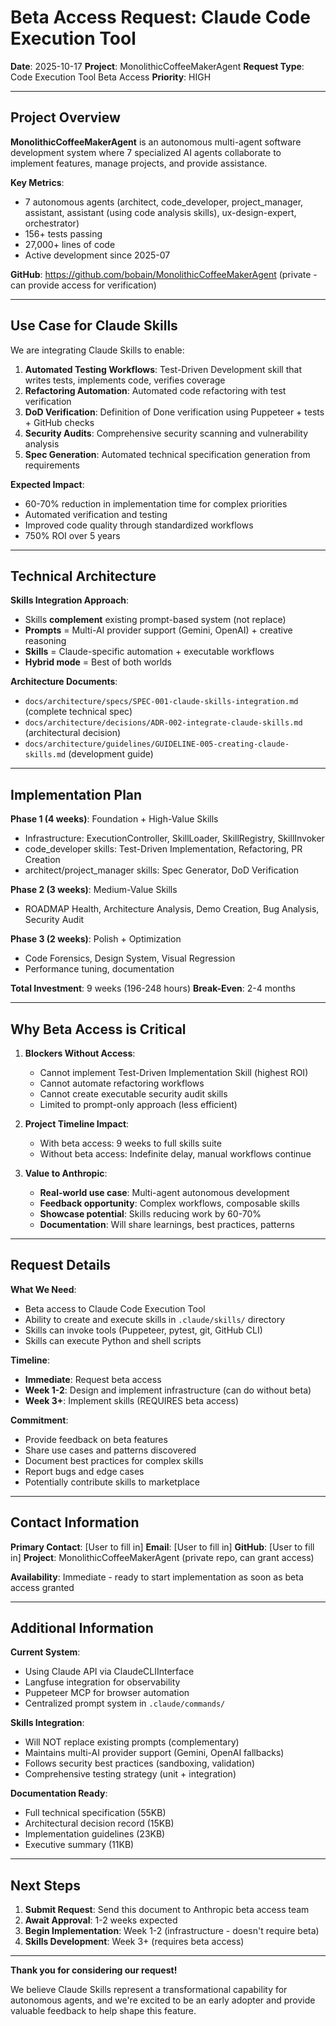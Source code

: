 # Beta Access Request: Claude Code Execution Tool

**Date**: 2025-10-17
**Project**: MonolithicCoffeeMakerAgent
**Request Type**: Code Execution Tool Beta Access
**Priority**: HIGH

---

## Project Overview

**MonolithicCoffeeMakerAgent** is an autonomous multi-agent software development system where 7 specialized AI agents collaborate to implement features, manage projects, and provide assistance.

**Key Metrics**:
- 7 autonomous agents (architect, code_developer, project_manager, assistant, assistant (using code analysis skills), ux-design-expert, orchestrator)
- 156+ tests passing
- 27,000+ lines of code
- Active development since 2025-07

**GitHub**: https://github.com/bobain/MonolithicCoffeeMakerAgent (private - can provide access for verification)

---

## Use Case for Claude Skills

We are integrating Claude Skills to enable:

1. **Automated Testing Workflows**: Test-Driven Development skill that writes tests, implements code, verifies coverage
2. **Refactoring Automation**: Automated code refactoring with test verification
3. **DoD Verification**: Definition of Done verification using Puppeteer + tests + GitHub checks
4. **Security Audits**: Comprehensive security scanning and vulnerability analysis
5. **Spec Generation**: Automated technical specification generation from requirements

**Expected Impact**:
- 60-70% reduction in implementation time for complex priorities
- Automated verification and testing
- Improved code quality through standardized workflows
- 750% ROI over 5 years

---

## Technical Architecture

**Skills Integration Approach**:
- Skills **complement** existing prompt-based system (not replace)
- **Prompts** = Multi-AI provider support (Gemini, OpenAI) + creative reasoning
- **Skills** = Claude-specific automation + executable workflows
- **Hybrid mode** = Best of both worlds

**Architecture Documents**:
- `docs/architecture/specs/SPEC-001-claude-skills-integration.md` (complete technical spec)
- `docs/architecture/decisions/ADR-002-integrate-claude-skills.md` (architectural decision)
- `docs/architecture/guidelines/GUIDELINE-005-creating-claude-skills.md` (development guide)

---

## Implementation Plan

**Phase 1 (4 weeks)**: Foundation + High-Value Skills
- Infrastructure: ExecutionController, SkillLoader, SkillRegistry, SkillInvoker
- code_developer skills: Test-Driven Implementation, Refactoring, PR Creation
- architect/project_manager skills: Spec Generator, DoD Verification

**Phase 2 (3 weeks)**: Medium-Value Skills
- ROADMAP Health, Architecture Analysis, Demo Creation, Bug Analysis, Security Audit

**Phase 3 (2 weeks)**: Polish + Optimization
- Code Forensics, Design System, Visual Regression
- Performance tuning, documentation

**Total Investment**: 9 weeks (196-248 hours)
**Break-Even**: 2-4 months

---

## Why Beta Access is Critical

1. **Blockers Without Access**:
   - Cannot implement Test-Driven Implementation Skill (highest ROI)
   - Cannot automate refactoring workflows
   - Cannot create executable security audit skills
   - Limited to prompt-only approach (less efficient)

2. **Project Timeline Impact**:
   - With beta access: 9 weeks to full skills suite
   - Without beta access: Indefinite delay, manual workflows continue

3. **Value to Anthropic**:
   - **Real-world use case**: Multi-agent autonomous development
   - **Feedback opportunity**: Complex workflows, composable skills
   - **Showcase potential**: Skills reducing work by 60-70%
   - **Documentation**: Will share learnings, best practices, patterns

---

## Request Details

**What We Need**:
- Beta access to Claude Code Execution Tool
- Ability to create and execute skills in `.claude/skills/` directory
- Skills can invoke tools (Puppeteer, pytest, git, GitHub CLI)
- Skills can execute Python and shell scripts

**Timeline**:
- **Immediate**: Request beta access
- **Week 1-2**: Design and implement infrastructure (can do without beta)
- **Week 3+**: Implement skills (REQUIRES beta access)

**Commitment**:
- Provide feedback on beta features
- Share use cases and patterns discovered
- Document best practices for complex skills
- Report bugs and edge cases
- Potentially contribute skills to marketplace

---

## Contact Information

**Primary Contact**: [User to fill in]
**Email**: [User to fill in]
**GitHub**: [User to fill in]
**Project**: MonolithicCoffeeMakerAgent (private repo, can grant access)

**Availability**: Immediate - ready to start implementation as soon as beta access granted

---

## Additional Information

**Current System**:
- Using Claude API via ClaudeCLIInterface
- Langfuse integration for observability
- Puppeteer MCP for browser automation
- Centralized prompt system in `.claude/commands/`

**Skills Integration**:
- Will NOT replace existing prompts (complementary)
- Maintains multi-AI provider support (Gemini, OpenAI fallbacks)
- Follows security best practices (sandboxing, validation)
- Comprehensive testing strategy (unit + integration)

**Documentation Ready**:
- Full technical specification (55KB)
- Architectural decision record (15KB)
- Implementation guidelines (23KB)
- Executive summary (11KB)

---

## Next Steps

1. **Submit Request**: Send this document to Anthropic beta access team
2. **Await Approval**: 1-2 weeks expected
3. **Begin Implementation**: Week 1-2 (infrastructure - doesn't require beta)
4. **Skills Development**: Week 3+ (requires beta access)

---

**Thank you for considering our request!**

We believe Claude Skills represent a transformational capability for autonomous agents, and we're excited to be an early adopter and provide valuable feedback to help shape this feature.
